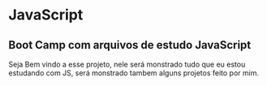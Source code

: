 # JavaScript
## Boot Camp com arquivos de estudo JavaScript

Seja Bem vindo a esse projeto, nele será monstrado tudo que eu estou estudando com JS, será monstrado tambem alguns projetos feito por mim.
